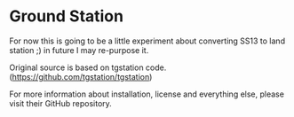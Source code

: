 # Ground Station

For now this is going to be a little experiment about converting SS13 to land station ;) in future I may re-purpose it.

Original source is based on tgstation code. (https://github.com/tgstation/tgstation)

For more information about installation, license and everything else, please visit their GitHub repository.

